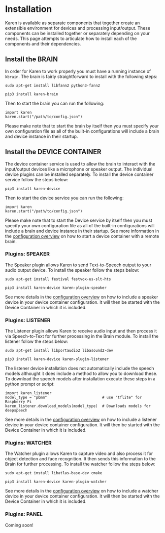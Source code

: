 # Installation
Karen is available as separate components that together create an extensible environment for devices and processing input/output.  These components can be installed together or separately depending on your needs.  This page attempts to articulate how to install each of the components and their dependencies.

## Install the BRAIN
In order for Karen to work properly you must have a running instance of ```kbrain```.  The brain is fairly straightforward to install with the following steps:

```
sudo apt-get install libfann2 python3-fann2 
```
```
pip3 install karen-brain
```

Then to start the brain you can run the following:
```
import karen
karen.start("/path/to/config.json")
```
Please make note that to start the brain by itself then you must specify your own configuration file as all of the built-in configurations will include a brain and device instance in their startup.

## Install the DEVICE CONTAINER
The device container service is used to allow the brain to interact with the input/output devices like a microphone or speaker output.  The individual device plugins can be installed separately.  To install the device container service follow the steps below:
```
pip3 install karen-device
```
Then to start the device service you can run the following:
```
import karen
karen.start("/path/to/config.json")
```
Please make note that to start the Device service by itself then you must specify your own configuration file as all of the built-in configurations will include a brain and device instance in their startup.  See more information in the [configuration overview](config.overview.md) on how to start a device container with a remote brain.

### Plugins: SPEAKER
The Speaker plugin allows Karen to send Text-to-Speech output to your audio output device.  To install the speaker follow the steps below:
```
sudo apt-get install festival festvox-us-slt-hts
```
```
pip3 install karen-device karen-plugin-speaker
```
See more details in the [configuration overview](config.overview.md) on how to include a speaker device in your device container configuration.  It will then be started with the Device Container in which it is included.

### Plugins: LISTENER
The Listener plugin allows Karen to receive audio input and then process it via Speech-to-Text for further processing in the Brain module.  To install the listener follow the steps below:
```
sudo apt-get install libportaudio2 libasound2-dev
```
```
pip3 install karen-device karen-plugin-listener
```
The listener device installation does not automatically include the speech models althought it does include a method to allow you to download these.  To download the speech models after installation execute these steps in a python prompt or script:
```
import karen_listener
model_type = "pbmm"                         # use "tflite" for Raspberry Pi
karen_listener.download_models(model_type)  # Downloads models for deepspeech
```

See more details in the [configuration overview](config.overview.md) on how to include a listener device in your device container configuration.  It will then be started with the Device Container in which it is included.

### Plugins: WATCHER
The Watcher plugin allows Karen to capture video and also process it for object detection and face recognition.  It then sends this information to the Brain for further processing.  To install the watcher follow the steps below:
```
sudo apt-get install libatlas-base-dev cmake
```
```
pip3 install karen-device karen-plugin-watcher
```
See more details in the [configuration overview](config.overview.md) on how to include a watcher device in your device container configuration.  It will then be started with the Device Container in which it is included.

### Plugins: PANEL
Coming soon!
